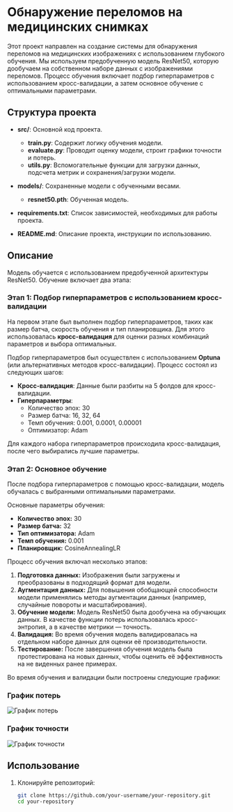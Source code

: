 # Обнаружение переломов на медицинских снимках

Этот проект направлен на создание системы для обнаружения переломов на медицинских изображениях с использованием глубокого обучения. Мы используем предобученную модель ResNet50, которую дообучаем на собственном наборе данных с изображениями переломов. Процесс обучения включает подбор гиперпараметров с использованием кросс-валидации, а затем основное обучение с оптимальными параметрами.

## Структура проекта

- **src/**: Основной код проекта.
  - **train.py**: Содержит логику обучения модели.
  - **evaluate.py**: Проводит оценку модели, строит графики точности и потерь.
  - **utils.py**: Вспомогательные функции для загрузки данных, подсчета метрик и сохранения/загрузки модели.

- **models/**: Сохраненные модели с обученными весами.
  - **resnet50.pth**: Обученная модель.

- **requirements.txt**: Список зависимостей, необходимых для работы проекта.

- **README.md**: Описание проекта, инструкции по использованию.

## Описание

Модель обучается с использованием предобученной архитектуры ResNet50. Обучение включает два этапа:

### Этап 1: Подбор гиперпараметров с использованием кросс-валидации

На первом этапе был выполнен подбор гиперпараметров, таких как размер батча, скорость обучения и тип планировщика. Для этого использовалась **кросс-валидация** для оценки разных комбинаций параметров и выбора оптимальных.

Подбор гиперпараметров был осуществлен с использованием **Optuna** (или альтернативных методов кросс-валидации). Процесс состоял из следующих шагов:

- **Кросс-валидация**: Данные были разбиты на 5 фолдов для кросс-валидации.
- **Гиперпараметры**:
  - Количество эпох: 30
  - Размер батча: 16, 32, 64
  - Темп обучения: 0.001, 0.0001, 0.00001
  - Оптимизатор: Adam

Для каждого набора гиперпараметров происходила кросс-валидация, после чего выбирались лучшие параметры.

### Этап 2: Основное обучение

После подбора гиперпараметров с помощью кросс-валидации, модель обучалась с выбранными оптимальными параметрами.

Основные параметры обучения:
- **Количество эпох:** 30
- **Размер батча:** 32
- **Тип оптимизатора:** Adam
- **Темп обучения:** 0.001
- **Планировщик:** CosineAnnealingLR

Процесс обучения включал несколько этапов:

1. **Подготовка данных:** Изображения были загружены и преобразованы в подходящий формат для модели.
2. **Аугментация данных:** Для повышения обобщающей способности модели применялись методы аугментации данных (например, случайные повороты и масштабирования).
3. **Обучение модели:** Модель ResNet50 была дообучена на обучающих данных. В качестве функции потерь использовалась кросс-энтропия, а в качестве метрики — точность.
4. **Валидация:** Во время обучения модель валидировалась на отдельном наборе данных для оценки её производительности.
5. **Тестирование:** После завершения обучения модель была протестирована на новых данных, чтобы оценить её эффективность на не виденных ранее примерах.

Во время обучения и валидации были построены следующие графики:

### График потерь

![График потерь](images/loss_plot.png)

### График точности

![График точности](images/accuracy_plot.png)

## Использование

1. Клонируйте репозиторий:
   ```bash
   git clone https://github.com/your-username/your-repository.git
   cd your-repository
